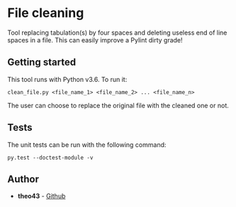 # File cleaning
Tool replacing tabulation(s) by four spaces and deleting useless end of line
spaces in a file. This can easily improve a Pylint dirty grade!

## Getting started
This tool runs with Python v3.6. To run it:
```
clean_file.py <file_name_1> <file_name_2> ... <file_name_n>
```
The user can choose to replace the original file with the cleaned one or not.

## Tests
The unit tests can be run with the following command:
```
py.test --doctest-module -v
```

## Author
* **theo43** - [Github](https://github.com/theo43)


